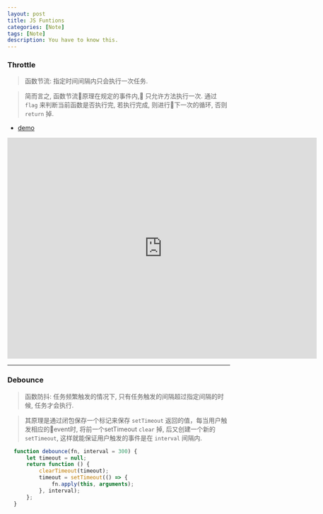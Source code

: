```yaml
---
layout: post
title: JS Funtions
categories: [Note]
tags: [Note]
description: You have to know this.
---
```


### Throttle
> 函数节流: 指定时间间隔内只会执行一次任务.

> 简而言之, 函数节流原理在规定的事件内, 只允许方法执行一次. 通过 `flag` 来判断当前函数是否执行完, 若执行完成, 则进行下一次的循环, 否则 `return` 掉.

* [demo](https://jsbin.com/pakapulane/embed?html,js,console,output)

<iframe src="https://jsbin.com/pakapulane/embed?html,js,console,output" width="700px" height="500px" frameborder="0" scrolling="no"></iframe>

-----

### Debounce
> 函数防抖: 任务频繁触发的情况下, 只有任务触发的间隔超过指定间隔的时候, 任务才会执行.

> 其原理是通过闭包保存一个标记来保存 `setTimeout` 返回的值，每当用户触发相应的event时, 将前一个setTimeout `clear` 掉, 后又创建一个新的 `setTimeout`, 这样就能保证用户触发的事件是在 `interval` 间隔内.

```js
  function debounce(fn, interval = 300) {
      let timeout = null;
      return function () {
          clearTimeout(timeout);
          timeout = setTimeout(() => {
              fn.apply(this, arguments);
          }, interval);
      };
  }
```